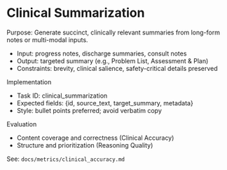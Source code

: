 # Clinical Summarization

Purpose: Generate succinct, clinically relevant summaries from long-form notes or multi-modal inputs.

- Input: progress notes, discharge summaries, consult notes
- Output: targeted summary (e.g., Problem List, Assessment & Plan)
- Constraints: brevity, clinical salience, safety-critical details preserved

Implementation
- Task ID: clinical_summarization
- Expected fields: {id, source_text, target_summary, metadata}
- Style: bullet points preferred; avoid verbatim copy

Evaluation
- Content coverage and correctness (Clinical Accuracy)
- Structure and prioritization (Reasoning Quality)

See: `docs/metrics/clinical_accuracy.md`
